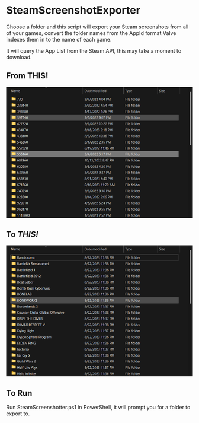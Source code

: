# SteamScreenshotExporter

Choose a folder and this script will export your Steam screenshots from all of your games, convert the folder names from the AppId format Valve indexes them in to the name of each game.

It will query the App List from the Steam API, this may take a moment to download.

## From **THIS!**

![Stinky dirty steamids that I can't read](images/image.png)

## To _**THIS!**_

![Cleaned Up View](images/explorer_hJg3OvoLkd.png)

## To Run

Run SteamScreenshotter.ps1 in PowerShell, it will prompt you for a folder to export to.
